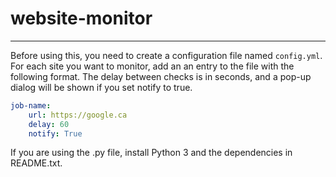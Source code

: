 # website-monitor

---

Before using this, you need to create a configuration file named `config.yml`. For each site you want to monitor, add an an entry to the file with the following format. The delay between checks is in seconds, and a pop-up dialog will be shown if you set notify to true.
```yaml
job-name:
    url: https://google.ca
    delay: 60
    notify: True
```
If you are using the .py file, install Python 3 and the dependencies in README.txt.
